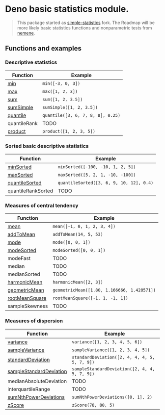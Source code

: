 # Deno basic statistics module.

> This package started as [simple-statistics](https://github.com/tmcw/simple-statistics) fork. The Roadmap will be more likely basic statistics functions and nonparametric tests from [nemene](https://github.com/ergenekonyigit/nemene).

## Functions and examples

### Descriptive statistics

| Function        | Example                                                    |
|-----------------|------------------------------------------------------------|
| [min][]         | `min([-3, 0, 3])`                                          |
| [max][]         | `max([1, 2, 3])`                                           |
| [sum][]         | `sum([1, 2, 3.5])`                                         |
| [sumSimple][]   | `sumSimple([1, 2, 3.5])`                                   |
| [quantile][]    | `quantile([3, 6, 7, 8, 8], 0.25)`                          |
| quantileRank    | TODO                                                       |
| [product][]     | `product([1, 2, 3, 5])`                                    |

[min]: ./src/min.ts
[max]: ./src/max.ts
[sum]: ./src/sum.ts
[sumSimple]: ./src/sum_simple.ts
[quantile]: ./src/quantile.ts
[product]: ./src/product.ts

### Sorted basic descriptive statistics

| Function             | Example                                               |
|----------------------|-------------------------------------------------------|
| [minSorted][]        | `minSorted([-100, -10, 1, 2, 5])`                     |
| [maxSorted][]        | `maxSorted([5, 2, 1, -10, -100])`                     |
| [quantileSorted][]   | `quantileSorted([3, 6, 9, 10, 12], 0.4)`              |
| quantileRankSorted   | TODO                                                  |

[minSorted]: ./src/min_sorted.ts
[maxSorted]: ./src/max_sorted.ts
[quantileSorted]: ./src/quantile_sorted.ts

### Measures of central tendency

| Function             | Example                                               |
|----------------------|-------------------------------------------------------|
| [mean][]             | `mean([-1, 0, 1, 2, 3, 4])`                           |
| [addToMean][]        | `addToMean(14, 5, 53)`                                |
| [mode][]             | `mode([0, 0, 1])`                                     |
| [modeSorted][]       | `modeSorted([0, 0, 1])`                               |
| modeFast             | TODO                                                  |
| median               | TODO                                                  |
| medianSorted         | TODO                                                  |
| [harmonicMean][]     | `harmonicMean([2, 3])`                                |
| [geometricMean][]    | `geometricMean([1.80, 1.166666, 1.428571])`           |
| [rootMeanSquare][]   | `rootMeanSquare([-1, 1, -1, 1])`                      |
| sampleSkewness       | TODO                                                  |

[mean]: ./src/mean.ts
[addToMean]: ./src/add_to_mean.ts
[mode]: ./src/mode.ts
[modeSorted]: ./src/mode_sorted.ts
[harmonicMean]: ./src/harmonic_mean.ts
[geometricMean]: ./src/geometric_mean.ts
[rootMeanSquare]: ./src/root_mean_square.ts

### Measures of dispersion

| Function                      | Example                                      |
|-------------------------------|----------------------------------------------|
| [variance][]                  | `variance([1, 2, 3, 4, 5, 6])`               |
| [sampleVariance][]            | `sampleVariance([1, 2, 3, 4, 5])`            |
| [standardDeviation][]         | `standardDeviation([2, 4, 4, 4, 5, 5, 7, 9])`|
| [sampleStandardDeviation][]   | `sampleStandardDeviation([2, 4, 4, 5, 7, 9])`|
| medianAbsoluteDeviation       | TODO                                         |
| interquartileRange            | TODO                                         |
| [sumNthPowerDeviations][]     | `sumNthPowerDeviations([0, 1], 2)`           |
| [zScore][]                    | `zScore(78, 80, 5)`                          |

[variance]: ./src/variance.ts
[sampleVariance]: ./src/sample_variance.ts
[standardDeviation]: ./src/standard_deviation.ts
[sampleStandardDeviation]: ./src/sample_standard_deviation.ts
[sumNthPowerDeviations]: ./src/sum_nth_power_deviations.ts
[zScore]: ./src/z_score.ts
